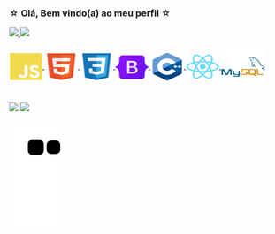 ###   ☆ Olá, Bem vindo(a) ao meu perfil ☆
 <div>
   <a href="https://github.com/Thais-VDR">
   <img height="180em" src="https://github-readme-stats.vercel.app/api?username=Thais-VDR&show_icons=true&theme=tokyonight&include_all_commits=true&count_private=true"/>
   <img height="180em" src="https://github-readme-stats.vercel.app/api/top-langs/?username=Thais-VDR&layout=compact&langs_count=6&theme=tokyonight"/>
</div>

<div style="display: inline_block"><br>
  <img align="center" alt="Js" height="50" width="60" src="https://raw.githubusercontent.com/devicons/devicon/master/icons/javascript/javascript-plain.svg">
  <img align="center" alt="HTML" height="50" width="60" src="https://raw.githubusercontent.com/devicons/devicon/master/icons/html5/html5-original.svg">
  <img align="center" alt="CSS" height="50" width="60" src="https://raw.githubusercontent.com/devicons/devicon/master/icons/css3/css3-original.svg">
  <img align="center" alt="bootstrap" height="55" width="60" src="https://raw.githubusercontent.com/devicons/devicon/master/icons/bootstrap/bootstrap-original.svg">
  <img align="center" alt="C++" height="50" width="60" src="https://raw.githubusercontent.com/devicons/devicon/master/icons/cplusplus/cplusplus-original.svg">       
  <img align="center" alt="React" height="50" width="60" src="https://raw.githubusercontent.com/devicons/devicon/master/icons/react/react-original.svg">
  <img align="center" alt="mysql" height="70" width="80" src="https://raw.githubusercontent.com/devicons/devicon/master/icons/mysql/mysql-original-wordmark.svg">
  
</div>
 
##
<div>
<a href="https://thaisvitoriadiasrosa@gmail.com"><img src="https://img.shields.io/badge/Gmail-D14836?style=for-the-badge&logo=gmail&logoColor=white"></a>
  <a href="https://www.linkedin.com/in/thaís-vitória-97b60128b" target="_blank"><img src="https://img.shields.io/badge/-LinkedIn-%230077B5?style=for-the-badge&logo=linkedin&logoColor=white" target="_blank"></a> 
 
  ![Snake animation](https://github.com/Thais-VDR/Thais-VDR/blob/output/github-contribution-grid-snake.svg)
 
 </div>


